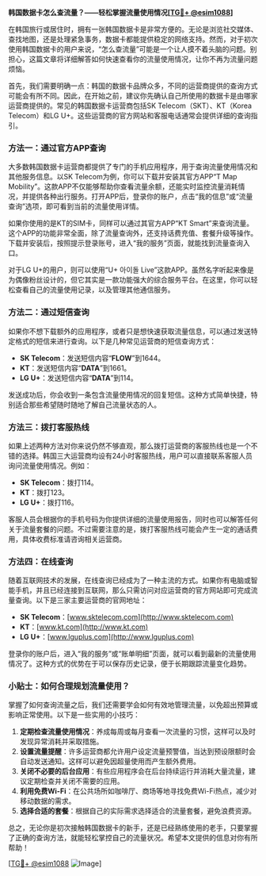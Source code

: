 **韩国数据卡怎么查流量？——轻松掌握流量使用情况[[TG💪+ @esim1088](https://t.me/s/esim1088)]**

在韩国旅行或居住时，拥有一张韩国数据卡是非常方便的。无论是浏览社交媒体、查找地图，还是处理紧急事务，数据卡都能提供稳定的网络支持。然而，对于初次使用韩国数据卡的用户来说，“怎么查流量”可能是一个让人摸不着头脑的问题。别担心，这篇文章将详细解答如何快速查看你的流量使用情况，让你不再为流量问题烦恼。

首先，我们需要明确一点：韩国的数据卡品牌众多，不同的运营商提供的查询方式可能会有所不同。因此，在开始之前，建议你先确认自己所使用的数据卡是由哪家运营商提供的。常见的韩国数据卡运营商包括SK Telecom（SKT）、KT（Korea Telecom）和LG U+。这些运营商的官方网站和客服电话通常会提供详细的查询指引。

### 方法一：通过官方APP查询

大多数韩国数据卡运营商都提供了专门的手机应用程序，用于查询流量使用情况和其他服务信息。以SK Telecom为例，你可以下载并安装其官方APP“T Map Mobility”。这款APP不仅能够帮助你查看流量余额，还能实时监控流量消耗情况，并提供各种出行服务。打开APP后，登录你的账户，点击“我的信息”或“流量查询”选项，即可看到当前的流量使用详情。

如果你使用的是KT的SIM卡，同样可以通过其官方APP“KT Smart”来查询流量。这个APP的功能非常全面，除了流量查询外，还支持话费充值、套餐升级等操作。下载并安装后，按照提示登录账号，进入“我的服务”页面，就能找到流量查询入口。

对于LG U+的用户，则可以使用“U+ 아이돌 Live”这款APP。虽然名字听起来像是为偶像粉丝设计的，但它其实是一款功能强大的综合服务平台。在这里，你可以轻松查看自己的流量使用记录，以及管理其他通信服务。

### 方法二：通过短信查询

如果你不想下载额外的应用程序，或者只是想快速获取流量信息，可以通过发送特定格式的短信来进行查询。以下是几种常见运营商的短信查询方式：

- **SK Telecom**：发送短信内容“**FLOW**”到1644。
- **KT**：发送短信内容“**DATA**”到1661。
- **LG U+**：发送短信内容“**DATA**”到114。

发送成功后，你会收到一条包含流量使用情况的回复短信。这种方式简单快捷，特别适合那些希望随时随地了解自己流量状态的人。

### 方法三：拨打客服热线

如果上述两种方法对你来说仍然不够直观，那么拨打运营商的客服热线也是一个不错的选择。韩国三大运营商均设有24小时客服热线，用户可以直接联系客服人员询问流量使用情况。例如：

- **SK Telecom**：拨打114。
- **KT**：拨打123。
- **LG U+**：拨打116。

客服人员会根据你的手机号码为你提供详细的流量使用报告，同时也可以解答任何关于流量套餐的问题。不过需要注意的是，拨打客服热线可能会产生一定的通话费用，具体收费标准请咨询相关运营商。

### 方法四：在线查询

随着互联网技术的发展，在线查询已经成为了一种主流的方式。如果你有电脑或智能手机，并且已经连接到互联网，那么只需访问对应运营商的官方网站即可完成流量查询。以下是三家主要运营商的官网地址：

- **SK Telecom**：[www.sktelecom.com](http://www.sktelecom.com)
- **KT**：[www.kt.com](http://www.kt.com)
- **LG U+**：[www.lguplus.com](http://www.lguplus.com)

登录你的账户后，进入“我的服务”或“账单明细”页面，就可以看到最新的流量使用情况了。这种方式的优势在于可以保存历史记录，便于长期跟踪流量变化趋势。

### 小贴士：如何合理规划流量使用？

掌握了如何查询流量之后，我们还需要学会如何有效地管理流量，以免超出预算或影响正常使用。以下是一些实用的小技巧：

1. **定期检查流量使用情况**：养成每周或每月查看一次流量的习惯，这样可以及时发现异常消耗并采取措施。
2. **设置流量提醒**：许多运营商都允许用户设定流量预警值，当达到预设限额时会自动发送通知。这样可以避免因超量使用而产生额外费用。
3. **关闭不必要的后台应用**：有些应用程序会在后台持续运行并消耗大量流量，建议定期检查并关闭不需要的应用。
4. **利用免费Wi-Fi**：在公共场所如咖啡厅、商场等地寻找免费Wi-Fi热点，减少对移动数据的需求。
5. **选择合适的套餐**：根据自己的实际需求选择适合的流量套餐，避免浪费资源。

总之，无论你是初次接触韩国数据卡的新手，还是已经熟练使用的老手，只要掌握了正确的查询方法，就能轻松掌控自己的流量状况。希望本文提供的信息对你有所帮助！

[[TG💪+ @esim1088](https://t.me/s/esim1088) ![Image](https://i.postimg.cc/4NQfJmqS/Snipaste-2025-05-13-00-14-12.png)]